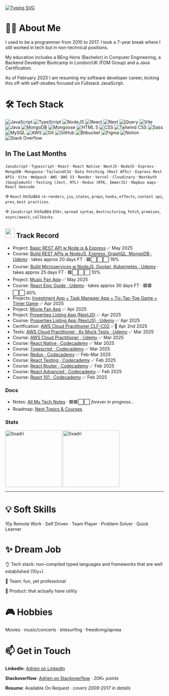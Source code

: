 [![Typing SVG](https://readme-typing-svg.demolab.com?font=Fira+Code&size=35&pause=1000&width=435&lines=Hello%2C+it's+Adrien;Fullstack+Developer)](https://git.io/typing-svg)

# 🙋‍♂️ About Me

I used to be a programmer from 2010 to 2017. I took a 7-year break where I still worked in tech but in non-technical positions.

My education includes a BEng Hons (Bachelor) in Computer Engineering, a Backend Developer Bootcamp in London/UK (FDM Group) and a Java Certification.

As of February 2025 I am resuming my software developer career, kicking this off with self-studies focused on Fullstack JavaScript.

# 🛠️ Tech Stack

<img alt="JavaScript" src="https://img.shields.io/badge/-JavaScript-FCC624?style=flat&logo=JavaScript&logoColor=white" /> <img alt="TypeScript" src="https://img.shields.io/badge/-TypeScript-46a2f1?style=flat&logo=TypeScript&logoColor=white" /> <img alt="NodeJS" src="https://img.shields.io/badge/Node-%20%235FA04E?style=flat&logo=nodedotjs&logoColor=white" /> <img alt="React" src="https://img.shields.io/badge/React-%20%2361DAFB?style=flat&logo=react&logoColor=white" /> <img alt="Next" src="https://img.shields.io/badge/Next%20JS-%20%23444444?style=flat&logo=nextdotjs&logoColor=white" /> <img alt="jQuery" src="https://img.shields.io/badge/jQuery-%20%230769AD?style=flat&logo=jquery&logoColor=white" /> <img alt="Vite" src="https://img.shields.io/badge/Vite-%20%23646CFF?style=flat&logo=vite&logoColor=white" /> <img alt="Java" src="https://img.shields.io/badge/Java-%20%23F24E1E?style=flat&logo=java&logoColor=white" /> <img alt="MongoDB" src="https://img.shields.io/badge/MongoDB%20-%20%2347A248?style=flat&logo=mongodb&logoColor=white" /> <img alt="Mongoose" src="https://img.shields.io/badge/Mongoose-%20%23880000?style=flat&logo=mongoose&logoColor=white" /> <img alt="HTML 5" src="https://img.shields.io/badge/HTML%205%20-%20%23E34F26?style=flat&logo=html5&logoColor=white" /> <img alt="CSS" src="https://img.shields.io/badge/CSS%20-%20%23663399?style=flat&logo=CSS&color=blue" /> <img alt="Tailwind CSS" src="https://img.shields.io/badge/Tailwind%20CSS%20-%20%2306B6D4?style=flat&logo=tailwindcss&logoColor=white" /> <img alt="Sass" src="https://img.shields.io/badge/Sass-%23CC6699?style=flat&logo=sass&logoColor=white" /> <img alt="MySQL" src="https://img.shields.io/badge/MySQL-%20%234479A1?style=flat&logo=mysql&logoColor=white" /> <img alt="AWS" src="https://img.shields.io/badge/AWS-%20%23444444?style=flat&logo=amazonwebservices&logoColor=white" /> <img alt="Git" src="https://img.shields.io/badge/Git-%20%23F05032?style=flat&logo=git&logoColor=white" /> <img alt="GitHub" src="https://img.shields.io/badge/GitHub-%20%23444444?style=flat&logo=github&logoColor=white" /> <img alt="Bitbucket" src="https://img.shields.io/badge/Bitbucket-%20%230052CC?style=flat&logo=bitbucket&logoColor=white" /> <img alt="Figma" src="https://img.shields.io/badge/Figma-%20%23F24E1E?style=flat&logo=figma&logoColor=white" /> <img alt="Notion" src="https://img.shields.io/badge/notion-%20%23444?style=flat&logo=bitbucket&logoColor=white" /> <img alt="Stack Overflow" src="https://img.shields.io/badge/Stack%20Overflow-%20%23F58025?style=flat&logo=stackoverflow&logoColor=white" />

## In The Last Months

`JavaScript` · `Typescript` · `React` · `React Native` · `NextJS` · `NodeJS` · `Express` · `MongoDB` · `Mongoose` · `TailwindCSS` · `Data Fetching (Rest APIs)` · `Express Rest APIs` · `Vite` · `Webpack` · `AWS` · `AWS S3` · `Render` · `Vercel` · `Cloudinary` · `NextAuth (GoogleAuth)` · `Testing (Jest, RTL)` · `Redux (RTK, ImmerJS)` · `Mapbox maps` · `React Geocode`

✣ `React` includes `re-renders`, `jsx`, `states`, `props`, `hooks`, `effects`, `context api`, `prev`, `best practices`.
 
✣ `JavaScript` includes `ES6+`, `spread syntax`, `destructuring`, `fetch`, `promises`, `async/await`, `callbacks`.

<h2><img src="https://emoji.slack-edge.com/T7DMEKZMH/deployparrot/ef6c902688cec864.gif" height="30"/> Track Record</h2>

- Project: [Basic REST API w Node.js & Express](https://github.com/0xadri/nodejs-REST-API-basics) ✅ May 2025
- Course: [Build REST APIs w NodeJS, Express, GraphQL, MongoDB · Udemy](https://www.udemy.com/course/nodejs-the-complete-guide/) · takes approx 20 days FT ·  🟩⬜️⬜️⬜️ 19%
- Course: [Build Microservices w NodeJS, Docker, Kubernetes · Udemy](https://www.udemy.com/course/microservices-with-node-js-and-react) · takes approx 25 days FT ·  🟩⬜️⬜️⬜️ 10%
- Project: [Music Fan App](https://github.com/0xadri/poster-it-app) ✅ May 2025
- Course: [React Epic Guide · Udemy](https://www.udemy.com/course/react-the-complete-guide-incl-redux/) · takes approx 30 days FT ·  🟩🟩⬜️⬜️ 40%
- Projects: [Investment App + Task Manager App + Tic-Tac-Toe Game + Timer Game](https://github.com/0xadri/ima-kokode) ✅ Apr 2025
- Project: [Movie Fan App](https://github.com/0xadri/mini-app/tree/main/mini-app) ✅ Apr 2025
- Project: [Properties Listing App (NextJS)](https://github.com/0xadri/propertypulse) ✅ Apr 2025
- Course: [Properties Listing App (NextJS) · Udemy](https://www.udemy.com/course/nextjs-from-scratch/) ✅ Apr 2025
- Certification: [AWS Cloud Practitioner CLF-C02](https://aws.amazon.com/certification/certified-cloud-practitioner/) ✅📜 Apr 2nd 2025
- Tests: [AWS Cloud Practitioner · 6x Mock Tests · Udemy](https://www.udemy.com/course/practice-exams-aws-certified-cloud-practitioner/)  ✅ Mar 2025
- Course: [AWS Cloud Practitioner · Udemy](https://www.udemy.com/course/aws-certified-cloud-practitioner-new/) ✅ Mar 2025
- Course: [React Native · Codecademy](https://www.codecademy.com/learn/learn-react-native) ✅ Mar 2025
- Course: [Typescript · Codecademy](https://www.codecademy.com/enrolled/courses/learn-typescript) ✅ Mar 2025
- Course: [Redux · Codecademy](https://www.codecademy.com/learn/learn-redux) ✅ Feb-Mar 2025
- Course: [React Testing · Codecademy](https://www.codecademy.com/learn/learn-react-testing) ✅ Feb 2025
- Course: [React Router · Codecademy](https://www.codecademy.com/learn/learn-react-router) ✅ Feb 2025
- Course: [React Advanced · Codecademy](https://www.codecademy.com/learn/learn-advanced-react) ✅ Feb 2025
- Course: [React 101 · Codecademy](https://www.codecademy.com/learn/react-101) ✅ Feb 2025

### Docs

- Notes: [All My Tech Notes](https://github.com/0xadri/notes-js) · 🟩🟩⬜️⬜️ *forever in progress...*
- Roadmap: [Next Topics & Courses](https://github.com/0xadri/notes-js/blob/main/__potential-courses-and-topics.md)

### Stats

<p><img height=180em align="left" src="https://github-readme-stats.vercel.app/api?username=0xadri&theme=github_dark&count_private=true&show_icons=true&locale=en" alt="0xadri" /></p> 

<p><img height=180em align="center" src="https://github-readme-stats.vercel.app/api/top-langs?username=0xadri&langs_count=10&hide=cmake,html&theme=github_dark&show_icons=true&locale=en&layout=compact" alt="0xadri" /></p>

----------------------------------------

# 💡 Soft Skills

10y Remote Work · Self Driven · Team Player · Problem Solver · Quick Learner

# ✨ Dream Job

👌 Tech stack: non-compiled typed languages and frameworks that are well established (10y+)

👥 Team: fun, yet professional

📱 Product: that actually have utility

# 🎮 Hobbies 

Movies · music/concerts · kitesurfing · freediving/apnea

# 📫 Get in Touch

**LinkedIn**: [Adrien on LinkedIn](https://www.linkedin.com/in/adrienbe/)

**Stackoverflow**: [Adrien on Stackoverflow](https://stackoverflow.com/users/759452/adri-w-ukraine) · *20K+ points*

**Resume**: Available On Request · *covers 2009-2017 in details*
